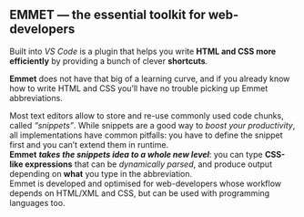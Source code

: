 ## EMMET — the essential toolkit for web-developers

Built into *VS Code* is a plugin that helps you write **HTML and CSS more efficiently** by providing a bunch of clever **shortcuts**. 

**Emmet** does not have that big of a learning curve, and if you already know how to write HTML and CSS you’ll have no trouble picking up Emmet abbreviations.

Most text editors allow to store and re-use commonly used code chunks, called *“snippets”*. While snippets are a good way to *boost your productivity*, all implementations have common pitfalls: you have to define the snippet first and you can’t extend them in runtime.<br>
**Emmet** ***takes the snippets idea to a whole new level***: you can type **CSS-like expressions** that can be *dynamically parsed*, and produce output depending on **what** you type in the abbreviation.<br>
Emmet is developed and optimised for web-developers whose workflow depends on HTML/XML and CSS, but can be used with programming languages too.
